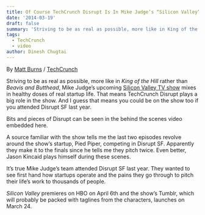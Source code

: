 ```yaml
---
title: Of Course TechCrunch Disrupt Is In Mike Judge’s “Silicon Valley” HBO Show
date: '2014-03-19'
draft: false
summary: 'Striving to be as real as possible, more like in King of the Hill rather than Beavis and Butthead, Mike Judge’s upcoming Silicon Valley TV show mixes in healthy doses of real startup life. That means TechCrunch Disrupt plays a big role in the show. And I guess that means you could be on the show too if you attended Disrupt SF last year.'
tags:
  - TechCrunch
  - video
author: Dinesh Chugtai
---
```


By [Matt Burns](https://techcrunch.com/author/jodi-jahic/) / [TechCrunch](https://techcrunch.com/2014/03/19/of-course-techcrunch-disrupt-is-in-mike-judges-silicon-valley-hbo-show/)

<youtube id="wX3H3tQxUKw" title="Silicon Valley: Season 1 with Mike Judge and Alec Berg | HBO" />

<!-- [Silicon Valley: Season 1 with Mike Judge and Alec Berg | HBO](https://youtu.be/wX3H3tQxUKw) -->

Striving to be as real as possible, more like in _King of the Hill_ rather than _Beavis and Butthead_, Mike Judge’s upcoming [Silicon Valley TV show](http://www.hbo.com/silicon-valley#/silicon-valley/index.html) mixes in healthy doses of real startup life. That means TechCrunch Disrupt plays a big role in the show. And I guess that means you could be on the show too if you attended Disrupt SF last year.

Bits and pieces of Disrupt can be seen in the behind the scenes video embedded here.

A source familiar with the show tells me the last two episodes revolve around the show’s startup, Pied Piper, competing in Disrupt SF. Apparently they make it to the finals since he tells me they pitch twice. Even better, Jason Kincaid plays himself during these scenes.

It’s true Mike Judge’s team attended Disrupt SF last year. They wanted to see first hand how startups operate and the pains they go through to pitch their life’s work to thousands of people.

_Silicon Valley_ premieres on HBO on April 6th and the show’s Tumblr, which will probably be packed with taglines from the characters, launches on March 24.

